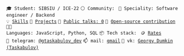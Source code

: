 <code>🎓 Student: SIBSIU / ICE-22</code>
<code>⚪ Community: </code>
<code>👷 Speciality: Software engineer / Backend</code><br>
<code>💡 [Skills](SKILLS.md)</code>
<code>🧻 [Projects](PROJECTS.md)</code>
<code>📢 [Public talks: 0](TALKS.md)</code>
<code>👀 [Open-source contribution](CONTRIBUTION.md)</code><br>
<code>🧑‍💻 Languages: JavaScript, Python, SQL</code>
<code>📦 Tech stack: </code>
<code>🪙 [Rates](RATES.md)</code><br>
<code>💬 telegram: [@gtaskabulov_dev](https://telegram.me/gtaskabulov_dev)</code>
<code>📫 mail: [gmail](mailto:taskabulov.dev@gmail.com)</code>
<code>🔵 vk: [Georgy Dumkin (Taskabulov)](https://vk.com/mariama4n)</code>
